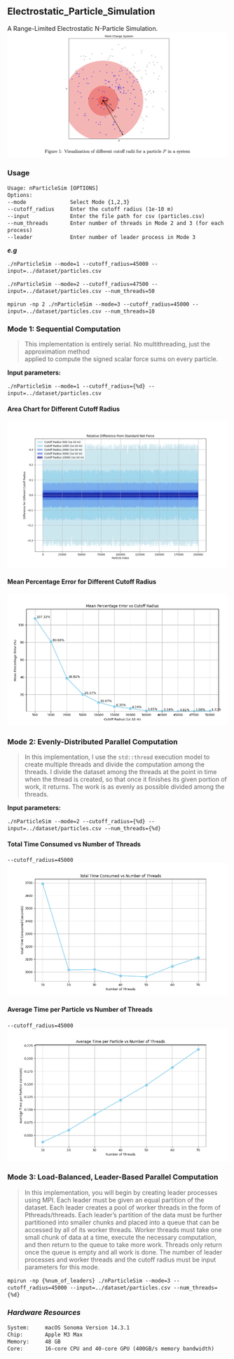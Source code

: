 ## Electrostatic_Particle_Simulation
A Range-Limited Electrostatic N-Particle Simulation.
![](hist_data/chart/system_demo.png)

### Usage
```text
Usage: nParticleSim [OPTIONS]
Options:
--mode              Select Mode {1,2,3}
--cutoff_radius     Enter the cutoff radius (1e-10 m)
--input             Enter the file path for csv (particles.csv)
--num_threads       Enter number of threads in Mode 2 and 3 (for each process)
--leader            Enter number of leader process in Mode 3
```
**_e.g_**
```shell
./nParticleSim --mode=1 --cutoff_radius=45000 --input=../dataset/particles.csv 
```
```shell
./nParticleSim --mode=2 --cutoff_radius=47500 --input=../dataset/particles.csv --num_threads=50
```
```shell
mpirun -np 2 ./nParticleSim --mode=3 --cutoff_radius=45000 --input=../dataset/particles.csv --num_threads=10
```
### Mode 1: Sequential Computation
> This implementation is entirely serial. No multithreading, just the approximation method  
applied to compute the signed scalar force sums on every particle. 

**Input parameters:**
```shell
./nParticleSim --mode=1 --cutoff_radius={%d} --input=../dataset/particles.csv 
```

#### Area Chart for Different Cutoff Radius
![](hist_data/chart/area_line_chart_cr.png)

#### Mean Percentage Error for Different Cutoff Radius
![](hist_data/chart/mape_cr.png)

### Mode 2: Evenly-Distributed Parallel Computation
> In this implementation, I use the `std::thread` execution model to create multiple threads and 
divide the computation among the threads. I divide the dataset among the threads at the point in 
time when the thread is created, so that once it finishes its given portion of work, it returns. 
The work is as evenly as possible divided among the threads. 

**Input parameters:**
```shell
./nParticleSim --mode=2 --cutoff_radius={%d} --input=../dataset/particles.csv --num_threads={%d}
```

#### Total Time Consumed vs Number of Threads
`--cutoff_radius=45000`
![](hist_data/chart/total_time_threads.png)

#### Average Time per Particle vs Number of Threads
`--cutoff_radius=45000`
![](hist_data/chart/average_time_particle_threads.png)


### Mode 3: Load-Balanced, Leader-Based Parallel Computation
> In this implementation, you will begin by creating leader processes using MPI. Each leader must be given an 
equal partition of the dataset. Each leader creates a pool of worker threads in the form of Pthreads/threads. 
Each leader’s partition of the data must be further partitioned into smaller chunks and placed into a queue that 
can be accessed by all of its worker threads. Worker threads must take one small chunk of data at a time, execute 
the necessary computation, and then return to the queue to take more work. Threads only return once the queue is 
empty and all work is done. The number of leader processes and worker threads and the cutoff radius must be input 
parameters for this mode.

```shell
mpirun -np {%num_of_leaders} ./nParticleSim --mode=3 --cutoff_radius=45000 --input=../dataset/particles.csv --num_threads={%d}
```


### _Hardware Resources_
```text
System:     macOS Sonoma Version 14.3.1
Chip:       Apple M3 Max
Memory:     48 GB
Core:       16-core CPU and 40-core GPU (400GB/s memory bandwidth)
```